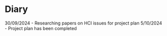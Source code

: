 # Diary

30/09/2024 - Researching papers on HCI issues for project plan
5/10/2024 - Project plan has been completed